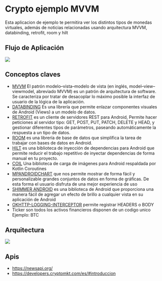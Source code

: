 
Crypto ejemplo MVVM
=======================

Esta aplicacion de ejemplo te permitira ver los distintos tipos de monedas virtuales, además de noticias relacionadas
usando arquitectura MVVM, databinding, retrofit, room y hilt

Flujo de Aplicación
-----------------------
![](https://github.com/fredpdeveloper/crypto_currencies_android/blob/master/image/flujo.gif)

Conceptos claves
-----------------------
- [MVVM] El patrón modelo–vista–modelo de vista (en inglés, model–view–viewmodel, abreviado MVVM) es un patrón de arquitectura de software. Se caracteriza por tratar de desacoplar lo máximo posible la interfaz de usuario de la lógica de la aplicación.
- [DATABINDING] Es una librería que permite enlazar componentes visuales de Android (Views) a un modelo de datos.
- [RETROFIT] es un cliente de servidores REST para Android, Permite hacer peticiones al servidor tipo: GET, POST, PUT, PATCH, DELETE y HEAD, y gestionar diferentes tipos de parámetros, paseando automáticamente la respuesta a un tipo de datos.
- [ROOM] es una librería de base de datos que simplifica la tarea de trabajar con bases de datos en Android.
- [HILT] es una biblioteca de inyección de dependencias para Android que permite reducir el trabajo repetitivo de inyectar dependencias de forma manual en tu proyecto.
- [COIL] Una biblioteca de carga de imágenes para Android respaldada por Kotlin Coroutines
- [MPANDROIDCHART] que nos permite mostrar de forma fácil y personalizable grandes conjuntos de datos en forma de gráficas. De esta forma el usuario disfruta de una mejor experiencia de uso
- [SHIMMER ANDROID] es una biblioteca de Android que proporciona una manera fácil de agregar un efecto de brillo a cualquier vista en su aplicación de Android
- [OKHTTP-LOGGING-INTERCEPTOR] permite registrar HEADERS o BODY
- Ticker son todos los activos financieros disponen de un codigo unico Ejemplo: BTC 

Arquitectura
-----------------------
![](https://github.com/fredpdeveloper/crypto_currencies_android/blob/master/image/arquitectura.png)

Apis
-----------------------

- https://newsapi.org/
- https://developers.cryptomkt.com/es/#introduccion


[MVVM]: <https://developer.android.com/jetpack/guide?hl=es-419>
[DATABINDING]: <https://developer.android.com/topic/libraries/data-binding?hl=es>
[RETROFIT]: <https://square.github.io/retrofit/>
[ROOM]: <https://developer.android.com/training/data-storage/room>
[COIL]: <https://coil-kt.github.io/coil/>
[MPANDROIDCHART]: <https://github.com/PhilJay/MPAndroidChart>
[SHIMMER ANDROID]: <https://github.com/facebook/shimmer-android>
[OKHTTP-LOGGING-INTERCEPTOR]: <https://github.com/square/okhttp/tree/master/okhttp-logging-interceptor>
[HILT]: <https://developer.android.com/training/dependency-injection/hilt-android?hl=es-419>

